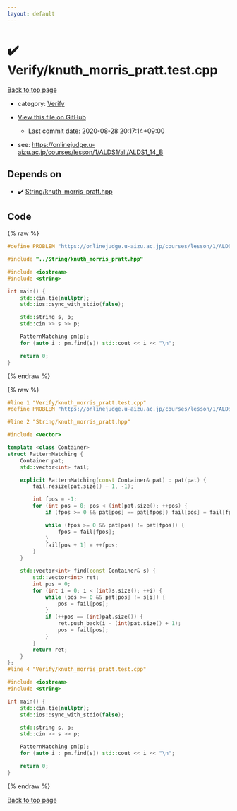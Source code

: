 ```yaml
---
layout: default
---
```


<!-- mathjax config similar to math.stackexchange -->
<script type="text/javascript" async
  src="https://cdnjs.cloudflare.com/ajax/libs/mathjax/2.7.5/MathJax.js?config=TeX-MML-AM_CHTML">
</script>
<script type="text/x-mathjax-config">
  MathJax.Hub.Config({
    TeX: { equationNumbers: { autoNumber: "AMS" }},
    tex2jax: {
      inlineMath: [ ['$','$'] ],
      processEscapes: true
    },
    "HTML-CSS": { matchFontHeight: false },
    displayAlign: "left",
    displayIndent: "2em"
  });
</script>

<script type="text/javascript" src="https://cdnjs.cloudflare.com/ajax/libs/jquery/3.4.1/jquery.min.js"></script>
<script src="https://cdn.jsdelivr.net/npm/jquery-balloon-js@1.1.2/jquery.balloon.min.js" integrity="sha256-ZEYs9VrgAeNuPvs15E39OsyOJaIkXEEt10fzxJ20+2I=" crossorigin="anonymous"></script>
<script type="text/javascript" src="../../assets/js/copy-button.js"></script>
<link rel="stylesheet" href="../../assets/css/copy-button.css" />


# :heavy_check_mark: Verify/knuth_morris_pratt.test.cpp

<a href="../../index.html">Back to top page</a>

* category: <a href="../../index.html#5a750f86ef41f22f852c43351e3ff383">Verify</a>
* <a href="{{ site.github.repository_url }}/blob/master/Verify/knuth_morris_pratt.test.cpp">View this file on GitHub</a>
    - Last commit date: 2020-08-28 20:17:14+09:00


* see: <a href="https://onlinejudge.u-aizu.ac.jp/courses/lesson/1/ALDS1/all/ALDS1_14_B">https://onlinejudge.u-aizu.ac.jp/courses/lesson/1/ALDS1/all/ALDS1_14_B</a>


## Depends on

* :heavy_check_mark: <a href="../../library/String/knuth_morris_pratt.hpp.html">String/knuth_morris_pratt.hpp</a>


## Code

<a id="unbundled"></a>
{% raw %}
```cpp
#define PROBLEM "https://onlinejudge.u-aizu.ac.jp/courses/lesson/1/ALDS1/all/ALDS1_14_B"

#include "../String/knuth_morris_pratt.hpp"

#include <iostream>
#include <string>

int main() {
    std::cin.tie(nullptr);
    std::ios::sync_with_stdio(false);

    std::string s, p;
    std::cin >> s >> p;

    PatternMatching pm(p);
    for (auto i : pm.find(s)) std::cout << i << "\n";

    return 0;
}

```
{% endraw %}

<a id="bundled"></a>
{% raw %}
```cpp
#line 1 "Verify/knuth_morris_pratt.test.cpp"
#define PROBLEM "https://onlinejudge.u-aizu.ac.jp/courses/lesson/1/ALDS1/all/ALDS1_14_B"

#line 2 "String/knuth_morris_pratt.hpp"

#include <vector>

template <class Container>
struct PatternMatching {
    Container pat;
    std::vector<int> fail;

    explicit PatternMatching(const Container& pat) : pat(pat) {
        fail.resize(pat.size() + 1, -1);

        int fpos = -1;
        for (int pos = 0; pos < (int)pat.size(); ++pos) {
            if (fpos >= 0 && pat[pos] == pat[fpos]) fail[pos] = fail[fpos];

            while (fpos >= 0 && pat[pos] != pat[fpos]) {
                fpos = fail[fpos];
            }
            fail[pos + 1] = ++fpos;
        }
    }

    std::vector<int> find(const Container& s) {
        std::vector<int> ret;
        int pos = 0;
        for (int i = 0; i < (int)s.size(); ++i) {
            while (pos >= 0 && pat[pos] != s[i]) {
                pos = fail[pos];
            }
            if (++pos == (int)pat.size()) {
                ret.push_back(i - (int)pat.size() + 1);
                pos = fail[pos];
            }
        }
        return ret;
    }
};
#line 4 "Verify/knuth_morris_pratt.test.cpp"

#include <iostream>
#include <string>

int main() {
    std::cin.tie(nullptr);
    std::ios::sync_with_stdio(false);

    std::string s, p;
    std::cin >> s >> p;

    PatternMatching pm(p);
    for (auto i : pm.find(s)) std::cout << i << "\n";

    return 0;
}

```
{% endraw %}

<a href="../../index.html">Back to top page</a>

